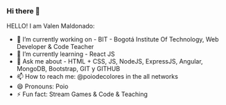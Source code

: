 ### Hi there 👋

HELLO! I am Valen Maldonado:

- 🔭 I’m currently working on - BIT - Bogotá Institute Of Technology, Web Developer & Code Teacher
- 🌱 I’m currently learning - React JS
- 💬 Ask me about - HTML + CSS, JS, NodeJS, ExpressJS, Angular, MongoDB, Bootstrap, GIT y GITHUB
- 📫 How to reach me: @poiodecolores in the all networks
- 😄 Pronouns: Poio
- ⚡ Fun fact: Stream Games & Code & Teaching
